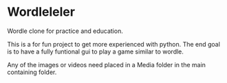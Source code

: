# Wordleleler
Wordle clone for practice and education.

This is a for fun project to get more experienced with python. The end goal is to have a fully funtional gui to play a game similar to wordle. 

Any of the images or videos need placed in a Media folder in the main containing folder.
